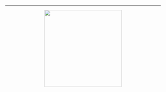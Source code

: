 
----
<p align="center">
  <img src="https://github.com/ji-soft/ji-soft/blob/main/result1709804787-ezgif.com-speed(1).gif?raw=true" width="250"  />
</p>
